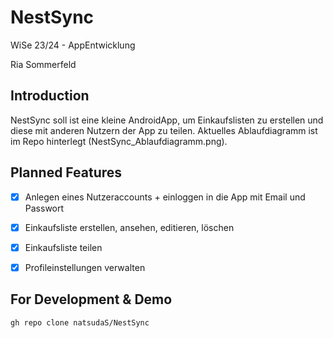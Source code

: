 # NestSync
WiSe 23/24 - AppEntwicklung

Ria Sommerfeld

## Introduction
NestSync soll ist eine kleine AndroidApp, um Einkaufslisten zu erstellen und diese mit anderen Nutzern der App zu teilen.
Aktuelles Ablaufdiagramm ist im Repo hinterlegt (NestSync_Ablaufdiagramm.png).

## Planned Features
- [x] Anlegen eines Nutzeraccounts + einloggen in die App mit Email und Passwort
- [x] Einkaufsliste erstellen, ansehen, editieren, löschen
- [x] Einkaufsliste teilen
- [x] Profileinstellungen verwalten 


## For Development & Demo

```
gh repo clone natsudaS/NestSync
```

